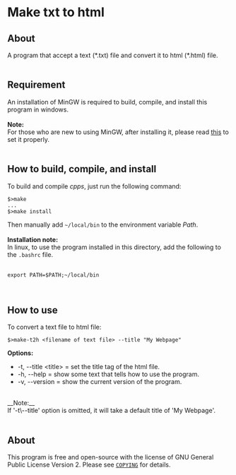 # Make txt to html

## About
A program that accept a text (\*.txt) file and convert it to html (\*.html) file.
<br><br>

## Requirement
An installation of MinGW is required to build, compile, and install this program in windows.<br>
<br>
__Note:__<br>
For those who are new to using MinGW, after installing it, please
read <a target="_blank" href="https://opensource.com/article/20/8/gnu-windows-mingw" title="Use GNU on Windows with MinGW">this</a> to set it properly.
<br><br>

## How to build, compile, and install
To build and compile *cpps*, just run the following command:<br>

```
$>make
...
$>make install
```

Then manually add ```~/local/bin``` to the environment variable *Path*.<br>
<br>
__Installation note:__<br>
In linux, to use the program installed in this directory, add the following to the ```.bashrc```
file.<br>
<br>
```
export PATH=$PATH;~/local/bin
```

<br>

## How to use
To convert a text file to html file:

```
$>make-t2h <filename of text file> --title "My Webpage"
```

__Options:__<br>
* -t, \--title <title\> = set the title tag of the html file.<br>
* -h, \--help = show some text that tells how to use the program.<br>
* -v, \--version = show the current version of the program.<br>
<br>
__Note:__<br>
If '-t\--title' option is omitted, it will take a default title of 'My Webpage'.
<br><br>

## About
This program is free and open-source with the license of GNU General Public
License Version 2. Please see [```COPYING```](COPYING) for details.
<br><br>


